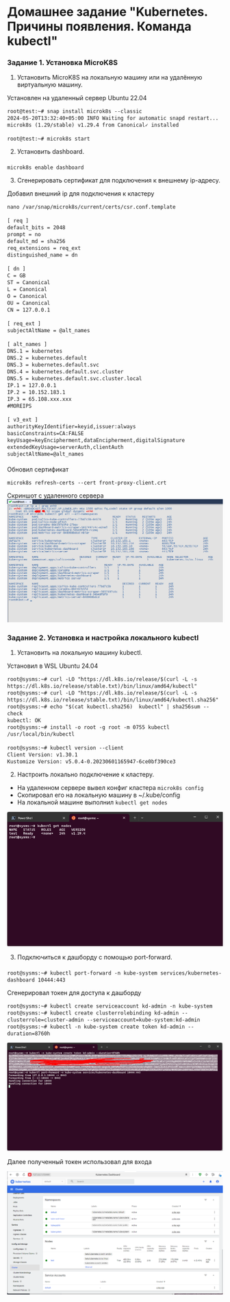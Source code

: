 # Домашнее задание "Kubernetes. Причины появления. Команда kubectl"
### Задание 1. Установка MicroK8S
1. Установить MicroK8S на локальную машину или на удалённую виртуальную машину.

Установлен на удаленный сервер Ubuntu 22.04

    root@test:~# snap install microk8s --classic
    2024-05-20T13:32:40+05:00 INFO Waiting for automatic snapd restart...
    microk8s (1.29/stable) v1.29.4 from Canonical✓ installed

    root@test:~# microk8s start

2. Установить dashboard.
####
    microk8s enable dashboard

3. Сгенерировать сертификат для подключения к внешнему ip-адресу.

Добавил внешний ip для подключения к кластеру

    nano /var/snap/microk8s/current/certs/csr.conf.template

    [ req ]
    default_bits = 2048
    prompt = no
    default_md = sha256
    req_extensions = req_ext
    distinguished_name = dn

    [ dn ]
    C = GB
    ST = Canonical
    L = Canonical
    O = Canonical
    OU = Canonical
    CN = 127.0.0.1

    [ req_ext ]
    subjectAltName = @alt_names

    [ alt_names ]
    DNS.1 = kubernetes
    DNS.2 = kubernetes.default
    DNS.3 = kubernetes.default.svc
    DNS.4 = kubernetes.default.svc.cluster
    DNS.5 = kubernetes.default.svc.cluster.local
    IP.1 = 127.0.0.1
    IP.2 = 10.152.183.1
    IP.3 = 65.108.xxx.xxx
    #MOREIPS

    [ v3_ext ]
    authorityKeyIdentifier=keyid,issuer:always
    basicConstraints=CA:FALSE
    keyUsage=keyEncipherment,dataEncipherment,digitalSignature
    extendedKeyUsage=serverAuth,clientAuth
    subjectAltName=@alt_names
####
Обновил сертификат

    microk8s refresh-certs --cert front-proxy-client.crt

Скриншот с удаленного сервера
![./1.1/c020126224137728f5bdf42628ab5a13.png](./1.1/c020126224137728f5bdf42628ab5a13.png)
### Задание 2. Установка и настройка локального kubectl
1. Установить на локальную машину kubectl.

Установил в WSL Ubuntu 24.04

    root@sysms:~# curl -LO "https://dl.k8s.io/release/$(curl -L -s https://dl.k8s.io/release/stable.txt)/bin/linux/amd64/kubectl"
    root@sysms:~# curl -LO "https://dl.k8s.io/release/$(curl -L -s https://dl.k8s.io/release/stable.txt)/bin/linux/amd64/kubectl.sha256"
    root@sysms:~# echo "$(cat kubectl.sha256)  kubectl" | sha256sum --check
    kubectl: OK
    root@sysms:~# install -o root -g root -m 0755 kubectl /usr/local/bin/kubectl

    root@sysms:~# kubectl version --client
    Client Version: v1.30.1
    Kustomize Version: v5.0.4-0.20230601165947-6ce0bf390ce3


2. Настроить локально подключение к кластеру.

- На удаленном сервере вывел конфиг кластера ``microk8s config``
- Скопировал его на локальную машину в ~/.kube/config
- На локальной машине выполнил ``kubectl get nodes``

![./1.1/7e0372d69df3a63dcb62bbfaee7111a7.png](./1.1/7e0372d69df3a63dcb62bbfaee7111a7.png)

3. Подключиться к дашборду с помощью port-forward.
####
    root@sysms:~# kubectl port-forward -n kube-system services/kubernetes-dashboard 10444:443

Сгенерировал токен для доступа к дашборду

    root@sysms:~# kubectl create serviceaccount kd-admin -n kube-system
    root@sysms:~# kubectl create clusterrolebinding kd-admin --clusterrole=cluster-admin --serviceaccount=kube-system:kd-admin
    root@sysms:~# kubectl -n kube-system create token kd-admin --duration=8760h

![./1.1/b895a5c3dad22b5910aa6042fb413c22.png](./1.1/b895a5c3dad22b5910aa6042fb413c22.png)

Далее полученный токен использовал для входа

![./1.1/ed20d940fba314159c7070522d11d0a6.png](./1.1/ed20d940fba314159c7070522d11d0a6.png)